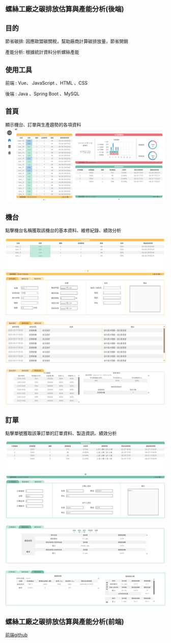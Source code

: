 ## 螺絲工廠之碳排放估算與產能分析(後端)

## 目的

節省碳排: 因應歐盟碳關稅，幫助廠商計算碳排放量，節省開銷

產能分析: 根據統計資料分析螺絲產能 

## 使用工具

前端 : Vue、 JavaScript 、HTML 、CSS

後端 : Java 、Spring Boot 、MySQL 

## 首頁

顯示機台、訂單與生產趨勢的各項資料
![image](https://github.com/daidai12332/screw/blob/main/img/%E9%A6%96%E9%A0%81.png)

## 機台

點擊機台名稱獲取該機台的基本資料、維修紀錄、績效分析

![image](https://github.com/daidai12332/screw/blob/main/img/%E6%A9%9F%E5%8F%B0(%E5%9F%BA%E6%9C%AC%E8%B3%87%E6%96%99).png)

![image](https://github.com/daidai12332/screw/blob/main/img/%E6%A9%9F%E5%8F%B0(%E7%B6%AD%E4%BF%AE%E7%B4%80%E9%8C%84).png)

![image](https://github.com/daidai12332/screw/blob/main/img/%E6%A9%9F%E5%8F%B0(%E7%B8%BE%E6%95%88%E5%88%86%E6%9E%90).png)

## 訂單

點擊單號獲取該筆訂單的訂單資料、製造資訊、績效分析

![image](https://github.com/daidai12332/screw/blob/main/img/%E8%A8%82%E5%96%AE(%E8%A8%82%E5%96%AE%E8%B3%87%E6%96%99).png)

![image](https://github.com/daidai12332/screw/blob/main/img/%E8%A8%82%E5%96%AE(%E8%A3%BD%E9%80%A0%E8%B3%87%E8%A8%8A).png)

![image](https://github.com/daidai12332/screw/blob/main/img/%E8%A8%82%E5%96%AE(%E7%B8%BE%E6%95%88%E5%88%86%E6%9E%90).png)

## 螺絲工廠之碳排放估算與產能分析(前端)

[前端github](https://github.com/daidai12332/screwWeb)


